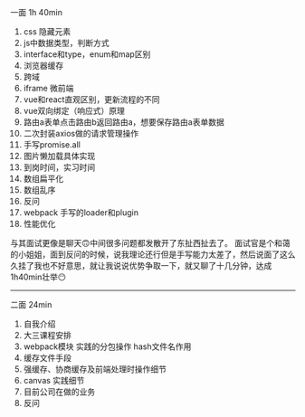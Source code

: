一面 1h 40min

  1.   css 隐藏元素
  2.   js中数据类型，判断方式
  3.   interface和type，enum和map区别
  4.   浏览器缓存
  5.   跨域
  6.   iframe 微前端
  7.   vue和react直观区别，更新流程的不同
  8.   vue双向绑定（响应式）原理
  9.   路由a表单点击路由b返回路由a，想要保存路由a表单数据
  10.   二次封装axios做的请求管理操作
  11.   手写promise.all
  12.   图片懒加载具体实现
  13.   到岗时间，实习时间
  14.   数组扁平化
  15.   数组乱序
  16.   反问
  17.   webpack 手写的loader和plugin
  18.   性能优化

与其面试更像是聊天🙃中间很多问题都发散开了东扯西扯去了。
面试官是个和蔼的小姐姐，面到反问的时候，说我理论还行但是手写能力太差了，然后说面了这么久挂了我也不好意思，就让我说说优势争取一下，就又聊了十几分钟，达成 1h40min壮举😶

--- ---

二面 24min

  1.   自我介绍
  2.   大三课程安排
  3.   webpack模块 实践的分包操作 hash文件名作用
  4.   缓存文件手段
  5.   强缓存、协商缓存及前端处理时操作细节
  6.   canvas 实践细节
  7.   目前公司在做的业务
  8.   反问

